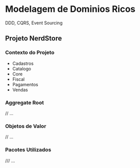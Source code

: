# Modelagem de Dominios Ricos
 DDD, CQRS, Event Sourcing

## Projeto NerdStore

### Contexto do Projeto

- Cadastros
- Catalogo
- Core
- Fiscal
- Pagamentos
- Vendas

### Aggregate Root
// ...

### Objetos de Valor
// ...

### Pacotes Utilizados
/// ...

